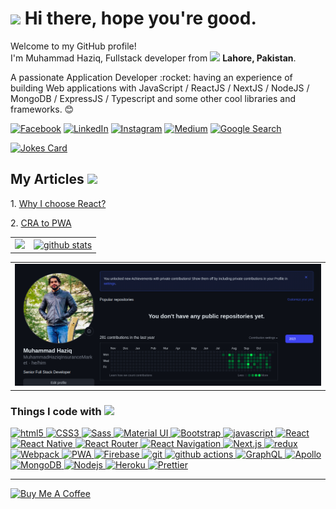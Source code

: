 <h1><img src="https://emojis.slackmojis.com/emojis/images/1531849430/4246/blob-sunglasses.gif?1531849430" width="30"/> Hi there, hope you're good.</h1>

<p>Welcome to my GitHub profile! </br> I'm Muhammad Haziq, Fullstack developer from <img src="https://emojis.slackmojis.com/emojis/images/1471045883/958/wfh.gif?1471045883" width="30"/> <b>Lahore, Pakistan</b>.</p>
<p>A passionate Application Developer :rocket: having an experience of building Web applications with JavaScript / ReactJS / NextJS / NodeJS / MongoDB / ExpressJS / Typescript and some other cool libraries and frameworks. 😊</p>

<p>
    <a href="https://www.facebook.com/MuhammadHaziiii"><img alt="Facebook" src="https://img.shields.io/badge/-Be my friend-1877F2?style=social&logo=facebook" /></a>
    <!-- <a href="https://twitter.com/manalliaquat"><img alt="Twitter" src="https://img.shields.io/badge/-Tag me-1DA1F2?style=social&logo=twitter" /></a> -->
    <a href="https://www.linkedin.com/in/muhammad-haziq/"><img alt="LinkedIn" src="https://img.shields.io/badge/-Follow Me-0077B5?style=social&logo=linkedin" /></a>
    <a href="https://www.instagram.com/muhammadhaziq341/?hl=en"><img alt="Instagram" src="https://img.shields.io/badge/-Don't forget to like 😅-E4405F?style=social&logo=instagram" /></a>
    <!-- <a href="https://www.freecodecamp.org/manalliaquat"><img alt="Free Code Camp" src="https://img.shields.io/badge/-Free Code Camp-0A0A23?style=social&logo=freecodecamp&logoColor=0A0A23" /></a>
    <a href="https://codepen.io/ManalLiaquat"><img alt="CodePen" src="https://img.shields.io/badge/-CodePen-0A0A23?style=social&logo=codepen&logoColor=0A0A23"  /></a> -->
<!--     <a href="https://www.upwork.com/freelancers/~011eeb07ae223b2fed"><img alt="Upwork" src="https://img.shields.io/badge/-Upwork-6FDA44?style=social&logo=upwork&logoColor=6FDA44" /></a> -->
    <a href="https://medium.com/@muhammadhaziq341"><img alt="Medium" src="https://img.shields.io/badge/-Medium-12100E?style=social&logo=medium&logoColor=12100E" /></a>
    <a href="https://www.google.com/search?q=muhammad+haziq"><img alt="Google Search" src="https://img.shields.io/badge/-Google Me-4285F4?style=social&logo=google&logoColor=4285F4" /></a>
    <!-- <a href="https://dev.to/manalliaquat"><img alt="Google Search" src="https://d2fltix0v2e0sb.cloudfront.net/dev-badge.svg" width="30px" height="30px" /></a> -->
    <div>
        <a href="https://github.com/MuhammadHaziq">
            <img src="https://readme-jokes.vercel.app/api" alt="Jokes Card" />
        </a>
    </div>
</p>

<h2>My Articles <img src="https://emojis.slackmojis.com/emojis/images/1471045883/958/wfh.gif?1471045883" width="30"/></h2> 
<p>1. <a href="https://medium.com/@m.manalliaquat/why-i-choose-react-ab215dffdb79">Why I choose React?</a></p>
<p>2. <a href="https://medium.com/swlh/cra-to-pwa-1e572207d7">CRA to PWA</a></p>

<div>
    <table border="0">
        <tr>
            <td>
                <a href="https://stackoverflow.com/users/10298303/muhammad-haziq"><img src="https://github-readme-stackoverflow.vercel.app/?userID=10298303&theme=dark" /></a>
            </td>
            <td>
                <a href="https://github.com/MuhammadHaziq"><img alt="github stats" src="https://github-readme-stats.vercel.app/api?username=MuhammadHaziq&count_private=true&theme=radical&include_all_commits=true"/></a>
            </td>
        </tr>
    </table>
    <table  border="0">
      <tr>
             <td>
                <a href="https://github.com/MuhammadHaziqInsuranceMarket"><img alt="github stats" src="./Screenshot from 2023-11-05 17-27-27.png"/></a>
            </td>
        </tr> 
    </table>
</div>

<h3>Things I code with <img src="https://emojis.slackmojis.com/emojis/images/1542340462/4965/dabbing.gif?1542340462" width="30"/></h3>
<a href="https://github.com/MuhammadHaziq">
  <img alt="html5" src="https://img.shields.io/badge/-HTML5-E34F26?style=for-the-badge&logo=html5&logoColor=white" />
  <img alt="CSS3" src="https://img.shields.io/badge/-CSS3-1572B6?style=for-the-badge&logo=CSS3&logoColor=white" /> 
  <img alt="Sass" src="https://img.shields.io/badge/-Sass-CC6699?style=for-the-badge&logo=sass&logoColor=white" />
  <img alt="Material UI" src="https://img.shields.io/badge/-Material UI-0081CB?style=for-the-badge&logo=material-ui&logoColor=white" />
  <img alt="Bootstrap" src="https://img.shields.io/badge/-Bootstrap-563D7C?style=for-the-badge&logo=bootstrap&logoColor=white" />

  <img alt="javascript" src="https://img.shields.io/badge/-javascript-F7DF1E?style=for-the-badge&logo=javascript&logoColor=white" />
  <img alt="React" src="https://img.shields.io/badge/-React-45b8d8?style=for-the-badge&logo=react&logoColor=white" />
  <img alt="React Native" src="https://img.shields.io/badge/-React%20Native-blue?style=for-the-badge&logo=react&logoColor=white" />
  <img alt="React Router" src="https://img.shields.io/badge/-React%20Router-red?style=for-the-badge&logo=react-router&logoColor=white" />
  <img alt="React Navigation" src="https://img.shields.io/badge/-React%20Navigation-6b52ae?style=for-the-badge&logo=react&logoColor=white" />
  <img alt="Next.js" src="https://img.shields.io/badge/-Next.js-black?style=for-the-badge&logo=next.js&logoColor=white" />
  <img alt="redux" src="https://img.shields.io/badge/-Redux-764ABC?style=for-the-badge&logo=redux&logoColor=white" />
  <img alt="Webpack" src="https://img.shields.io/badge/-Webpack-8DD6F9?style=for-the-badge&logo=webpack&logoColor=white" />

  <img alt="PWA" src="https://img.shields.io/badge/-PWA-4285F4?style=for-the-badge&logo=google-chrome&logoColor=white" /> 
  <img alt="Firebase" src="https://img.shields.io/badge/-Firebase-FFCA28?style=for-the-badge&logo=firebase&logoColor=white" />

  <img alt="git" src="https://img.shields.io/badge/-Git-F05032?style=for-the-badge&logo=git&logoColor=white" />
  <img alt="github actions" src="https://img.shields.io/badge/-Github_Actions-2088FF?style=for-the-badge&logo=github-actions&logoColor=white" />
  
  <img alt="GraphQL" src="https://img.shields.io/badge/-GraphQL-E10098?style=for-the-badge&logo=graphql&logoColor=white" />
  <img alt="Apollo" src="https://img.shields.io/badge/-Apollo%20GraphQL-311C87?style=for-the-badge&logo=apollo-graphql&logoColor=white" />
  <img alt="MongoDB" src="https://img.shields.io/badge/-MongoDB-13aa52?style=for-the-badge&logo=mongodb&logoColor=white" />
  <img alt="Nodejs" src="https://img.shields.io/badge/-Nodejs-43853d?style=for-the-badge&logo=Node.js&logoColor=white" />
  <img alt="Heroku" src="https://img.shields.io/badge/-Heroku-430098?style=for-the-badge&logo=heroku&logoColor=white" />

  <img alt="Prettier" src="https://img.shields.io/badge/-Prettier-F7B93E?style=for-the-badge&logo=prettier&logoColor=white" />
</a>

<hr />
<a href="https://www.buymeacoffee.com/muhammadhaziq" target="_blank"><img src="https://cdn.buymeacoffee.com/buttons/v2/default-yellow.png" alt="Buy Me A Coffee" height="40px" width="160px" /></a>

<!--
**MuhammadHaziq/muhammadhaziq** is a ✨ _special_ ✨ repository because its `README.md` (this file) appears on your GitHub profile.
## Hi all, I'm Muhammad Haziq 👋
<img alt="language stats" src="https://github-readme-stats.vercel.app/api/top-langs/?username=MuhammadHaziq"/>
Here are some ideas to get you started:

- 🔭 I’m currently working on ...
- 🌱 I’m currently learning ...
- 👯 I’m looking to collaborate on ...
- 🤔 I’m looking for help with ...
- 💬 Ask me about ...
- 📫 How to reach me: ...
- 😄 Pronouns: ...
- ⚡ Fun fact: ...
-->
